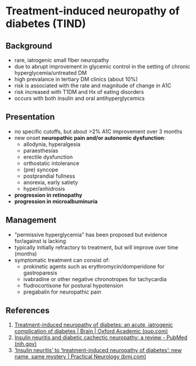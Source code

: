 # Treatment-induced neuropathy of diabetes (TIND)
## Background

- rare, iatrogenic small fiber neuropathy
- due to abrupt improvement in glycemic control in the setting of chronic hyperglycemia/untreated DM
- high prevalance in tertiary DM clinics (about 10%)
- risk is associated with the rate and magnitude of change in A1C
- risk increased with T1DM and Hx of eating disorders
- occurs with both insulin and oral antihyperglycemics


## Presentation
- no specific cutoffs, but about >2% A1C improvement over 3 months
- new onset **neuropathic pain and/or autonomic dysfunction**:
    - allodynia, hyperalgesia
    - paraesthesias
    - erectile dysfunction
    - orthostatic intolerance
    - (pre) syncope
    - postprandial fullness
    - anorexia, early satiety
    - hyper/anhidrosis
- **progression in retinopathy**
- **progression in microalbuminuria**


## Management
- "permissive hyperglycemia" has been proposed but evidence for/against is lacking
- typically initially refractory to treatment, but will improve over time (months)
- symptomatic treatment can consist of:
    - prokinetic agents such as erythromycin/domperidone for gastroparesis
    - ivabradine or other negative chronotropes for tachycardia
    - fludrocortisone for postural hypotension
    - pregabalin for neuropathic pain


## References
1. [Treatment-induced neuropathy of diabetes: an acute, iatrogenic complication of diabetes | Brain | Oxford Academic (oup.com)](https://academic.oup.com/brain/article/138/1/43/337923)
2. [Insulin neuritis and diabetic cachectic neuropathy: a review - PubMed (nih.gov)](https://pubmed.ncbi.nlm.nih.gov/23506377/)
3. [‘Insulin neuritis’ to ‘treatment-induced neuropathy of diabetes’: new name, same mystery | Practical Neurology (bmj.com)](https://pn.bmj.com/content/16/1/53)